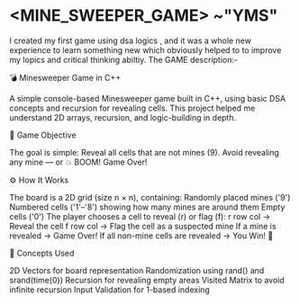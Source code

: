 # <MINE_SWEEPER_GAME> ~"YMS"
I created my first game using dsa logics , and it was a whole new experience to learn something new which obviously helped to to improve my lopics and critical thinking abiltiy.
The GAME description:-

💣 Minesweeper Game in C++

A simple console-based Minesweeper game built in C++, using basic DSA concepts and recursion for revealing cells.
This project helped me understand 2D arrays, recursion, and logic-building in depth.

🎯 Game Objective

The goal is simple:
Reveal all cells that are not mines (9).
Avoid revealing any mine — or 💥 BOOM! Game Over!

⚙️ How It Works

The board is a 2D grid (size n × n), containing:
Randomly placed mines ('9')
Numbered cells ('1'–'8') showing how many mines are around them
Empty cells ('0')
The player chooses a cell to reveal (r) or flag (f):
r row col → Reveal the cell
f row col → Flag the cell as a suspected mine
If a mine is revealed → Game Over!
If all non-mine cells are revealed → You Win! 🎉

🧠 Concepts Used

2D Vectors for board representation
Randomization using rand() and srand(time(0))
Recursion for revealing empty areas
Visited Matrix to avoid infinite recursion
Input Validation for 1-based indexing
